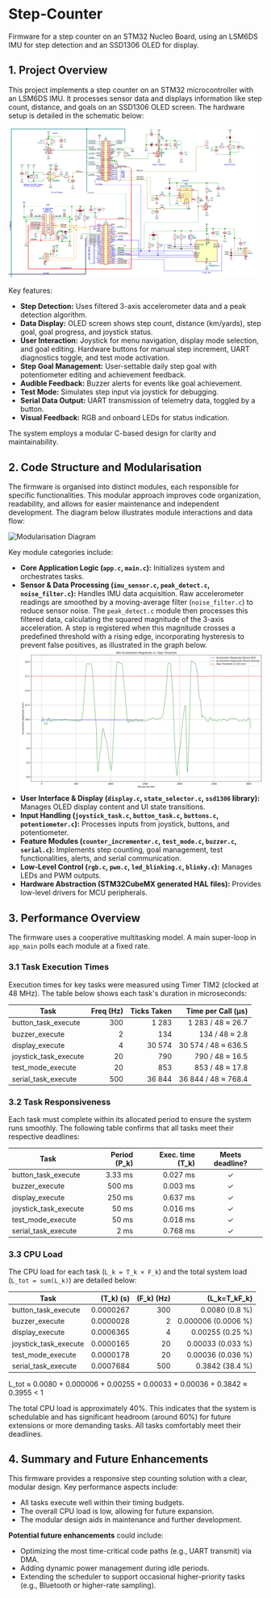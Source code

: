 # Step-Counter  
Firmware for a step counter on an STM32 Nucleo Board, using an LSM6DS IMU for step detection and an SSD1306 OLED for display.

## 1. Project Overview

This project implements a step counter on an STM32 microcontroller with an LSM6DS IMU. It processes sensor data and displays information like step count, distance, and goals on an SSD1306 OLED screen. The hardware setup is detailed in the schematic below:

![Hardware Schematic](images/RCAP-Schematic.png)

Key features:
- **Step Detection:** Uses filtered 3-axis accelerometer data and a peak detection algorithm.
- **Data Display:** OLED screen shows step count, distance (km/yards), step goal, goal progress, and joystick status.
- **User Interaction:** Joystick for menu navigation, display mode selection, and goal editing. Hardware buttons for manual step increment, UART diagnostics toggle, and test mode activation.
- **Step Goal Management:** User-settable daily step goal with potentiometer editing and achievement feedback.
- **Audible Feedback:** Buzzer alerts for events like goal achievement.
- **Test Mode:** Simulates step input via joystick for debugging.
- **Serial Data Output:** UART transmission of telemetry data, toggled by a button.
- **Visual Feedback:** RGB and onboard LEDs for status indication.

The system employs a modular C-based design for clarity and maintainability.

## 2. Code Structure and Modularisation

The firmware is organised into distinct modules, each responsible for specific functionalities. This modular approach improves code organization, readability, and allows for easier maintenance and independent development. The diagram below illustrates module interactions and data flow:

![Modularisation Diagram](361modularization.png)

Key module categories include:
- **Core Application Logic (`app.c`, `main.c`):** Initializes system and orchestrates tasks.
- **Sensor & Data Processing (`imu_sensor.c`, `peak_detect.c`, `noise_filter.c`):** Handles IMU data acquisition. Raw accelerometer readings are smoothed by a moving-average filter (`noise_filter.c`) to reduce sensor noise. The `peak_detect.c` module then processes this filtered data, calculating the squared magnitude of the 3-axis acceleration. A step is registered when this magnitude crosses a predefined threshold with a rising edge, incorporating hysteresis to prevent false positives, as illustrated in the graph below.
  ![Step Detection Graph](images/step%20detection.png)
- **User Interface & Display (`display.c`, `state_selector.c`, `ssd1306` library):** Manages OLED display content and UI state transitions.
- **Input Handling (`joystick_task.c`, `button_task.c`, `buttons.c`, `potentiometer.c`):** Processes inputs from joystick, buttons, and potentiometer.
- **Feature Modules (`counter_incrementer.c`, `test_mode.c`, `buzzer.c`, `serial.c`):** Implements step counting, goal management, test functionalities, alerts, and serial communication.
- **Low-Level Control (`rgb.c`, `pwm.c`, `led_blinking.c`, `blinky.c`):** Manages LEDs and PWM outputs.
- **Hardware Abstraction (STM32CubeMX generated HAL files):** Provides low-level drivers for MCU peripherals.

## 3. Performance Overview

The firmware uses a cooperative multitasking model. A main super-loop in `app_main` polls each module at a fixed rate.

### 3.1 Task Execution Times  
Execution times for key tasks were measured using Timer TIM2 (clocked at 48 MHz). The table below shows each task's duration in microseconds:

| Task                      | Freq (Hz) | Ticks Taken | Time per Call (µs)     |
|---------------------------|----------:|------------:|-----------------------:|
| button_task_execute       |       300 |       1 283 | 1 283 / 48 ≈ 26.7       |
| buzzer_execute            |         2 |         134 |   134 / 48 ≈ 2.8        |
| display_execute           |         4 |      30 574 | 30 574 / 48 ≈ 636.5     |
| joystick_task_execute     |        20 |         790 |   790 / 48 ≈ 16.5       |
| test_mode_execute         |        20 |         853 |   853 / 48 ≈ 17.8       |
| serial_task_execute       |       500 |      36 844 | 36 844 / 48 ≈ 768.4     |

### 3.2 Task Responsiveness  
Each task must complete within its allocated period to ensure the system runs smoothly. The following table confirms that all tasks meet their respective deadlines:

| Task                    | Period \(P_k\) | Exec. time \(T_k\) | Meets deadline? |
|-------------------------|--------------:|-------------------:|:---------------:|
| button_task_execute     | 3.33 ms       | 0.027 ms           | ✓               |
| buzzer_execute          | 500 ms        | 0.003 ms           | ✓               |
| display_execute         | 250 ms        | 0.637 ms           | ✓               |
| joystick_task_execute   | 50 ms         | 0.016 ms           | ✓               |
| test_mode_execute       | 50 ms         | 0.018 ms           | ✓               |
| serial_task_execute     | 2 ms          | 0.768 ms           | ✓               |

### 3.3 CPU Load  
The CPU load for each task (`L_k = T_k × F_k`) and the total system load (`L_tot = sum(L_k)`) are detailed below:

| Task                    | \(T_k\) (s)        | \(F_k\) (Hz) | \(L_k=T_kF_k\)       |
|-------------------------|---------------:|-------------:|---------------------:|
| button_task_execute     | 0.0000267         |        300   | 0.0080 (0.8 %)       |
| buzzer_execute          | 0.0000028         |          2   | 0.000006 (0.0006 %)  |
| display_execute         | 0.0006365         |          4   | 0.00255 (0.25 %)     |
| joystick_task_execute   | 0.0000165         |         20   | 0.00033 (0.033 %)    |
| test_mode_execute       | 0.0000178         |         20   | 0.00036 (0.036 %)    |
| serial_task_execute     | 0.0007684         |        500   | 0.3842 (38.4 %)      |

L_tot ≈ 0.0080 + 0.000006 + 0.00255 + 0.00033 + 0.00036 + 0.3842 ≈ 0.3955 < 1

The total CPU load is approximately 40%. This indicates that the system is schedulable and has significant headroom (around 60%) for future extensions or more demanding tasks. All tasks comfortably meet their deadlines.

## 4. Summary and Future Enhancements

This firmware provides a responsive step counting solution with a clear, modular design. Key performance aspects include:
- All tasks execute well within their timing budgets.
- The overall CPU load is low, allowing for future expansion.
- The modular design aids in maintenance and further development.

**Potential future enhancements** could include:
- Optimizing the most time-critical code paths (e.g., UART transmit) via DMA.  
- Adding dynamic power management during idle periods.  
- Extending the scheduler to support occasional higher-priority tasks (e.g., Bluetooth or higher-rate sampling).

